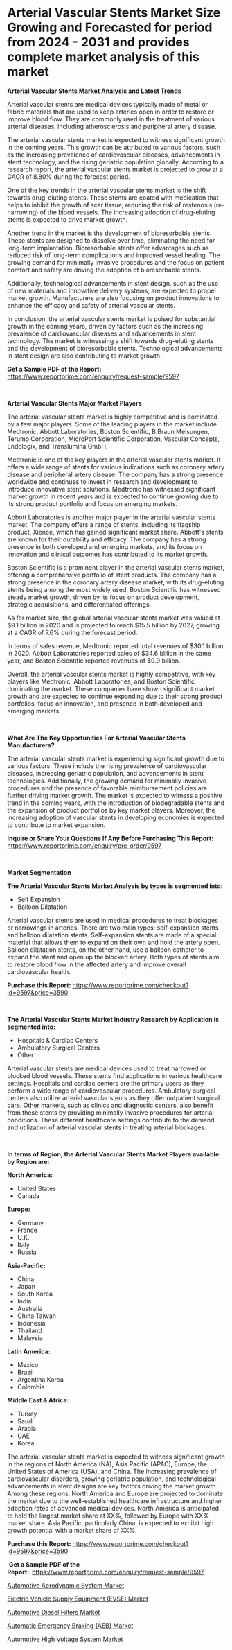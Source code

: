 <p><h1>Arterial Vascular Stents Market Size Growing and Forecasted for period from 2024 - 2031 and provides complete market analysis of this market</h1></p><p><strong>Arterial Vascular Stents Market Analysis and Latest Trends</strong></p>
<p><p>Arterial vascular stents are medical devices typically made of metal or fabric materials that are used to keep arteries open in order to restore or improve blood flow. They are commonly used in the treatment of various arterial diseases, including atherosclerosis and peripheral artery disease.</p><p>The arterial vascular stents market is expected to witness significant growth in the coming years. This growth can be attributed to various factors, such as the increasing prevalence of cardiovascular diseases, advancements in stent technology, and the rising geriatric population globally. According to a research report, the arterial vascular stents market is projected to grow at a CAGR of 8.80% during the forecast period.</p><p>One of the key trends in the arterial vascular stents market is the shift towards drug-eluting stents. These stents are coated with medication that helps to inhibit the growth of scar tissue, reducing the risk of restenosis (re-narrowing) of the blood vessels. The increasing adoption of drug-eluting stents is expected to drive market growth.</p><p>Another trend in the market is the development of bioresorbable stents. These stents are designed to dissolve over time, eliminating the need for long-term implantation. Bioresorbable stents offer advantages such as reduced risk of long-term complications and improved vessel healing. The growing demand for minimally invasive procedures and the focus on patient comfort and safety are driving the adoption of bioresorbable stents.</p><p>Additionally, technological advancements in stent design, such as the use of new materials and innovative delivery systems, are expected to propel market growth. Manufacturers are also focusing on product innovations to enhance the efficacy and safety of arterial vascular stents.</p><p>In conclusion, the arterial vascular stents market is poised for substantial growth in the coming years, driven by factors such as the increasing prevalence of cardiovascular diseases and advancements in stent technology. The market is witnessing a shift towards drug-eluting stents and the development of bioresorbable stents. Technological advancements in stent design are also contributing to market growth.</p></p>
<p><strong>Get a Sample PDF of the Report:&nbsp;</strong> <a href="https://www.reportprime.com/enquiry/request-sample/9597">https://www.reportprime.com/enquiry/request-sample/9597</a></p>
<p>&nbsp;</p>
<p><strong>Arterial Vascular Stents Major Market Players</strong></p>
<p><p>The arterial vascular stents market is highly competitive and is dominated by a few major players. Some of the leading players in the market include Medtronic, Abbott Laboratories, Boston Scientific, B.Braun Melsungen, Terumo Corporation, MicroPort Scientific Corporation, Vascular Concepts, Endologix, and Translumina GmbH.</p><p>Medtronic is one of the key players in the arterial vascular stents market. It offers a wide range of stents for various indications such as coronary artery disease and peripheral artery disease. The company has a strong presence worldwide and continues to invest in research and development to introduce innovative stent solutions. Medtronic has witnessed significant market growth in recent years and is expected to continue growing due to its strong product portfolio and focus on emerging markets.</p><p>Abbott Laboratories is another major player in the arterial vascular stents market. The company offers a range of stents, including its flagship product, Xience, which has gained significant market share. Abbott's stents are known for their durability and efficacy. The company has a strong presence in both developed and emerging markets, and its focus on innovation and clinical outcomes has contributed to its market growth.</p><p>Boston Scientific is a prominent player in the arterial vascular stents market, offering a comprehensive portfolio of stent products. The company has a strong presence in the coronary artery disease market, with its drug-eluting stents being among the most widely used. Boston Scientific has witnessed steady market growth, driven by its focus on product development, strategic acquisitions, and differentiated offerings.</p><p>As for market size, the global arterial vascular stents market was valued at $9.1 billion in 2020 and is projected to reach $15.5 billion by 2027, growing at a CAGR of 7.6% during the forecast period.</p><p>In terms of sales revenue, Medtronic reported total revenues of $30.1 billion in 2020. Abbott Laboratories reported sales of $34.6 billion in the same year, and Boston Scientific reported revenues of $9.9 billion.</p><p>Overall, the arterial vascular stents market is highly competitive, with key players like Medtronic, Abbott Laboratories, and Boston Scientific dominating the market. These companies have shown significant market growth and are expected to continue expanding due to their strong product portfolios, focus on innovation, and presence in both developed and emerging markets.</p></p>
<p>&nbsp;</p>
<p><strong>What Are The Key Opportunities For Arterial Vascular Stents Manufacturers?</strong></p>
<p><p>The arterial vascular stents market is experiencing significant growth due to various factors. These include the rising prevalence of cardiovascular diseases, increasing geriatric population, and advancements in stent technologies. Additionally, the growing demand for minimally invasive procedures and the presence of favorable reimbursement policies are further driving market growth. The market is expected to witness a positive trend in the coming years, with the introduction of biodegradable stents and the expansion of product portfolios by key market players. Moreover, the increasing adoption of vascular stents in developing economies is expected to contribute to market expansion.</p></p>
<p><strong>Inquire or Share Your Questions If Any Before Purchasing This Report:</strong> <a href="https://www.reportprime.com/enquiry/pre-order/9597">https://www.reportprime.com/enquiry/pre-order/9597</a></p>
<p>&nbsp;</p>
<p><strong>Market Segmentation</strong></p>
<p><strong>The Arterial Vascular Stents Market Analysis by types is segmented into:</strong></p>
<p><ul><li>Self Expansion</li><li>Balloon Dilatation</li></ul></p>
<p><p>Arterial vascular stents are used in medical procedures to treat blockages or narrowings in arteries. There are two main types: self-expansion stents and balloon dilatation stents. Self-expansion stents are made of a special material that allows them to expand on their own and hold the artery open. Balloon dilatation stents, on the other hand, use a balloon catheter to expand the stent and open up the blocked artery. Both types of stents aim to restore blood flow in the affected artery and improve overall cardiovascular health.</p></p>
<p><strong>Purchase this Report:&nbsp;</strong><a href="https://www.reportprime.com/checkout?id=9597&price=3590">https://www.reportprime.com/checkout?id=9597&price=3590</a></p>
<p>&nbsp;</p>
<p><strong>The Arterial Vascular Stents Market Industry Research by Application is segmented into:</strong></p>
<p><ul><li>Hospitals & Cardiac Centers</li><li>Ambulatory Surgical Centers</li><li>Other</li></ul></p>
<p><p>Arterial vascular stents are medical devices used to treat narrowed or blocked blood vessels. These stents find applications in various healthcare settings. Hospitals and cardiac centers are the primary users as they perform a wide range of cardiovascular procedures. Ambulatory surgical centers also utilize arterial vascular stents as they offer outpatient surgical care. Other markets, such as clinics and diagnostic centers, also benefit from these stents by providing minimally invasive procedures for arterial conditions. These different healthcare settings contribute to the demand and utilization of arterial vascular stents in treating arterial blockages.</p></p>
<p>&nbsp;</p>
<p><strong>In terms of Region, the Arterial Vascular Stents Market Players available by Region are:</strong></p>
<p>
    <p> <strong> North America: </strong>
        <ul>
            <li>United States</li>
            <li>Canada</li>
        </ul>
        </p> 
    <p> <strong> Europe: </strong>
        <ul>
            <li>Germany</li>
            <li>France</li>
            <li>U.K.</li>
            <li>Italy</li>
            <li>Russia</li>
        </ul>
        </p> 
    <p> <strong> Asia-Pacific: </strong>
        <ul>
            <li>China</li>
            <li>Japan</li>
            <li>South Korea</li>
            <li>India</li>
            <li>Australia</li>
            <li>China Taiwan</li>
            <li>Indonesia</li>
            <li>Thailand</li>
            <li>Malaysia</li>
        </ul>
        </p> 
    <p> <strong> Latin America: </strong>
        <ul>
            <li>Mexico</li>
            <li>Brazil</li>
            <li>Argentina Korea</li>
            <li>Colombia</li>
        </ul>
        </p> 
    <p> <strong> Middle East & Africa: </strong>
        <ul>
            <li>Turkey</li>
            <li>Saudi</li>
            <li>Arabia</li>
            <li>UAE</li>
            <li>Korea</li>
        </ul>
    </p>
    </p>
<p><p>The arterial vascular stents market is expected to witness significant growth in the regions of North America (NA), Asia Pacific (APAC), Europe, the United States of America (USA), and China. The increasing prevalence of cardiovascular disorders, growing geriatric population, and technological advancements in stent designs are key factors driving the market growth. Among these regions, North America and Europe are projected to dominate the market due to the well-established healthcare infrastructure and higher adoption rates of advanced medical devices. North America is anticipated to hold the largest market share at XX%, followed by Europe with XX% market share. Asia Pacific, particularly China, is expected to exhibit high growth potential with a market share of XX%.</p></p>
<p><strong>Purchase this Report: </strong><a href="https://www.reportprime.com/checkout?id=9597&price=3590">https://www.reportprime.com/checkout?id=9597&price=3590</a></p>
<p>&nbsp;<strong>Get a Sample PDF of the Report:&nbsp;&nbsp;</strong><a href="https://www.reportprime.com/enquiry/request-sample/9597">https://www.reportprime.com/enquiry/request-sample/9597</a></p>
<p><strong></strong></p>
<p><p><a href="https://medium.com/@beauhagenes2023/automotive-aerodynamic-system-market-size-market-outlook-and-market-forecast-2024-to-2031-36137447b654">Automotive Aerodynamic System Market</a></p><p><a href="https://medium.com/@beauhagenes2023/electric-vehicle-supply-equipment-evse-market-the-key-to-successful-business-strategy-forecast-b53acb466cc0">Electric Vehicle Supply Equipment (EVSE) Market</a></p><p><a href="https://medium.com/@beauhagenes2023/automotive-diesel-filters-market-share-evolution-and-market-growth-trends-2024-2031-1c66f6773321">Automotive Diesel Filters Market</a></p><p><a href="https://medium.com/@beauhagenes2023/automatic-emergency-braking-aeb-market-size-and-market-trends-complete-industry-overview-2024-96e6f440b447">Automatic Emergency Braking (AEB) Market</a></p><p><a href="https://medium.com/@beauhagenes2023/automotive-high-voltage-system-market-competitive-analysis-market-trends-and-forecast-to-2031-9127ea7c2669">Automotive High Voltage System Market</a></p></p>